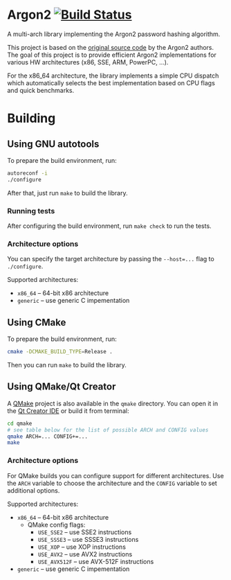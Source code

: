 # Argon2 [![Build Status](https://travis-ci.org/WOnder93/argon2.svg?branch=master)](https://travis-ci.org/WOnder93/argon2)

A multi-arch library implementing the Argon2 password hashing algorithm.

This project is based on the [original source code](https://github.com/P-H-C/phc-winner-argon2) by the Argon2 authors.
The goal of this project is to provide efficient Argon2 implementations for various HW architectures (x86, SSE, ARM,
PowerPC, ...).

For the x86_64 architecture, the library implements a simple CPU dispatch which automatically selects the best
implementation based on CPU flags and quick benchmarks.

# Building

## Using GNU autotools

To prepare the build environment, run:

```bash
autoreconf -i
./configure
```

After that, just run `make` to build the library.

### Running tests

After configuring the build environment, run `make check` to run the tests.

### Architecture options

You can specify the target architecture by passing the `--host=...` flag to `./configure`.

Supported architectures:

* `x86_64` &ndash; 64-bit x86 architecture
* `generic` &ndash; use generic C impementation

## Using CMake

To prepare the build environment, run:

```bash
cmake -DCMAKE_BUILD_TYPE=Release .
```

Then you can run `make` to build the library.

## Using QMake/Qt Creator

A [QMake](http://doc.qt.io/qt-4.8/qmake-manual.html) project is also available in the `qmake` directory. You can open it
in the [Qt Creator IDE](http://wiki.qt.io/Category:Tools::QtCreator) or build it from terminal:

```bash
cd qmake
# see table below for the list of possible ARCH and CONFIG values
qmake ARCH=... CONFIG+=...
make
```

### Architecture options

For QMake builds you can configure support for different architectures. Use the `ARCH` variable to choose the
architecture and the `CONFIG` variable to set additional options.

Supported architectures:

* `x86_64` &ndash; 64-bit x86 architecture
    * QMake config flags:
        * `USE_SSE2` &ndash; use SSE2 instructions
        * `USE_SSSE3` &ndash; use SSSE3 instructions
        * `USE_XOP` &ndash; use XOP instructions
        * `USE_AVX2` &ndash; use AVX2 instructions
        * `USE_AVX512F` &ndash; use AVX-512F instructions
* `generic` &ndash; use generic C impementation
